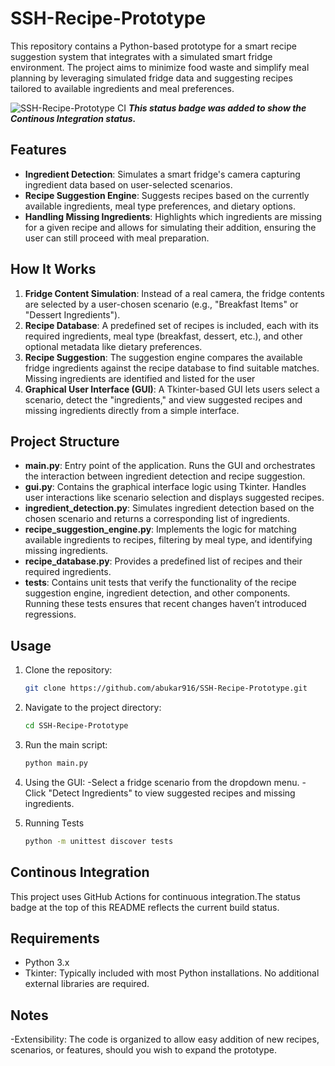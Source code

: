 # SSH-Recipe-Prototype

This repository contains a Python-based prototype for a smart recipe suggestion system that integrates with a simulated smart fridge environment. The project aims to minimize food waste and simplify meal planning by leveraging simulated fridge data and suggesting recipes tailored to available ingredients and meal preferences.

![SSH-Recipe-Prototype CI](https://github.com/abukar916/SSH-Recipe-Prototype/workflows/SSH-Recipe-Prototype%20CI/badge.svg)
***This status badge was added to show the Continous Integration status.***

## Features
- **Ingredient Detection**: Simulates a smart fridge's camera capturing ingredient data based on user-selected scenarios.
- **Recipe Suggestion Engine**: Suggests recipes based on the currently available ingredients, meal type preferences, and dietary options.
- **Handling Missing Ingredients**: Highlights which ingredients are missing for a given recipe and allows for simulating their addition, ensuring the user can still proceed with meal preparation.

## How It Works
1. **Fridge Content Simulation**: Instead of a real camera, the fridge contents are selected by a user-chosen scenario (e.g., "Breakfast Items" or "Dessert Ingredients").
2. **Recipe Database**: A predefined set of recipes is included, each with its required ingredients, meal type (breakfast, dessert, etc.), and other optional metadata like dietary preferences.
3. **Recipe Suggestion**: The suggestion engine compares the available fridge ingredients against the recipe database to find suitable matches. Missing ingredients are identified and listed for the user
4. **Graphical User Interface (GUI)**: A Tkinter-based GUI lets users select a scenario, detect the "ingredients," and view suggested recipes and missing ingredients directly from a simple interface.

## Project Structure
- **main.py**: Entry point of the application. Runs the GUI and orchestrates the interaction between ingredient detection and recipe suggestion.
- **gui.py**: Contains the graphical interface logic using Tkinter. Handles user interactions like scenario selection and displays suggested recipes.
- **ingredient_detection.py**: Simulates ingredient detection based on the chosen scenario and returns a corresponding list of ingredients.
- **recipe_suggestion_engine.py**: Implements the logic for matching available ingredients to recipes, filtering by meal type, and identifying missing ingredients.
- **recipe_database.py**: Provides a predefined list of recipes and their required ingredients.
- **tests**: Contains unit tests that verify the functionality of the recipe suggestion engine, ingredient detection, and other components. Running these tests ensures that recent changes haven’t introduced regressions.

## Usage
1. Clone the repository:
   ```sh
   git clone https://github.com/abukar916/SSH-Recipe-Prototype.git
   ```
2. Navigate to the project directory:
   ```sh
   cd SSH-Recipe-Prototype
   ```
3. Run the main script:
   ```sh
   python main.py
   ```
4. Using the GUI:
   -Select a fridge scenario from the dropdown menu.
   -Click "Detect Ingredients" to view suggested recipes and missing ingredients.
   
6. Running Tests
   ```sh
   python -m unittest discover tests
    ```

## Continous Integration 
This project uses GitHub Actions for continuous integration.The status badge at the top of this README reflects the current build status.

## Requirements
- Python 3.x
- Tkinter: Typically included with most Python installations. No additional external libraries are required.

## Notes
-Extensibility:
The code is organized to allow easy addition of new recipes, scenarios, or features, should you wish to expand the prototype.

